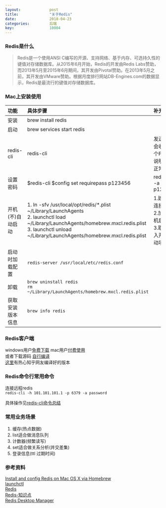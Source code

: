 ```yaml
---
layout:				post
title:				"关于Redis"
date:				2018-04-23
categories:			后端
key:				10004
---
```


### Redis是什么
>Redis是一个使用ANSI C编写的开源、支持网络、基于内存、可选持久性的键值对存储数据库。从2015年6月开始，Redis的开发由Redis Labs赞助，而2013年5月至2015年6月期间，其开发由Pivotal赞助。在2013年5月之前，其开发由VMware赞助。根据月度排行网站DB-Engines.com的数据显示，Redis是最流行的键值对存储数据库。

### Mac上安装使用 

|功能|具体步骤|补充说明|
|:--|:--|:--|
|安装|brew install redis||
|启动|brew services start redis||
|redis-cli|redis-cli|发送ping 会收到一个PONG说明连接正常|
|设置密码|$redis-cli $config set requirepass p123456| redis-cli -a p123456|
|开机(不)自动启动|1. ln -sfv /usr/local/opt/redis/*.plist ~/Library/LaunchAgents <br> 2. launchctl load ~/Library/LaunchAgents/homebrew.mxcl.redis.plist  <br> 3. launchctl unload ~/Library/LaunchAgents/homebrew.mxcl.redis.plist<br> |1.建立软连接<br> 2.加入开机启动项<br> 3.取消加入开机启动项|
|启动时加载配置|`redis-server /usr/local/etc/redis.conf`||
|卸载|`brew uninstall redis`<br>`rm ~/Library/LaunchAgents/homebrew.mxcl.redis.plist`||
|获取安装版本信息|`brew info redis`||

### Redis客户端
windows用户[免费下载](https://redisdesktop.com/download) 
mac用户[付费使用](https://redisdesktop.com/download)  
或者下载源码 [自行编译](http://docs.redisdesktop.com/en/latest/install/#build-from-source)  
[这里](https://zhuanlan.zhihu.com/p/21993520)有热心知乎网友编译好的版本  

### Redis命令行常用命令
连接远程redis  
`redis-cli -h 101.101.101.1 -p 6379 -a password`

具体操作见[redis-cli命令总结](http://yaoning.me/%E5%90%8E%E7%AB%AF/2018/04/23/redis-cli%E5%91%BD%E4%BB%A4%E6%80%BB%E7%BB%93.html)

### 常用业务场景
1. 缓存(热点数据)
2. list适合做消息队列
3. 计数器(频繁读写)
4. set适合做关系分析(并交差集)
5. 登录信息(ttl 过期时间)

### 参考资料
[Install and config Redis on Mac OS X via Homebrew](https://medium.com/@petehouston/install-and-config-redis-on-mac-os-x-via-homebrew-eb8df9a4f298)  
[launchctl](https://blog.csdn.net/u012390519/article/details/74542042)  
[Redis](https://zh.wikipedia.org/wiki/Redis)  
[Redis-知识点](https://github.com/CyC2018/Interview-Notebook/blob/master/notes/Redis.md)  
[Redis Desktop Manager](http://docs.redisdesktop.com/en/latest/install/#build-from-source)